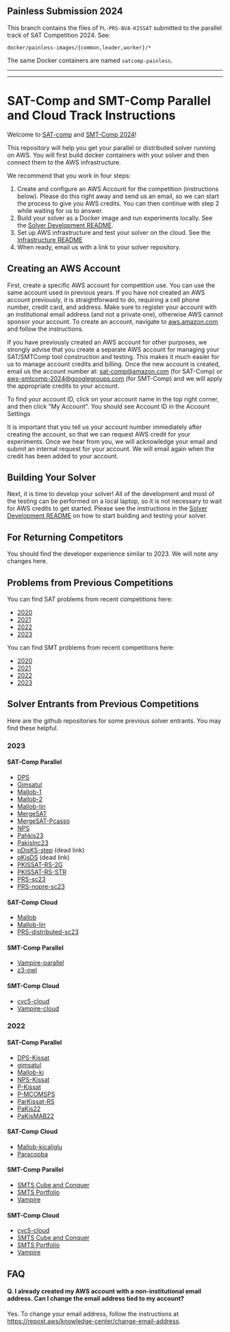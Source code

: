 ## Painless Submission 2024

This branch contains the files of `PL-PRS-BVA-KISSAT` submitted to the parallel track of SAT Competition 2024. See:

    docker/painless-images/{common,leader,worker}/*

The same Docker containers are named `satcomp-painless`.
 <!-- can be used for the parallel (first instance) and cloud track. (In `run_solver.sh` the solver is configured differently based on the number of nodes involved.)  -->

___
___

# SAT-Comp and SMT-Comp Parallel and Cloud Track Instructions

Welcome to [SAT-comp](https://satcompetition.github.io/2024/) and [SMT-Comp 2024](https://smt-comp.github.io/2024/)!

This repository will help you get your parallel or distributed solver running on AWS. You will first build docker containers with your solver and then connect them to the AWS infrastructure.

We recommend that you work in four steps:

1. Create and configure an AWS Account for the competition (instructions below).  Please do this right away and send us an email, so we can start the process to give you AWS credits.  You can then continue with step 2 while waiting for us to answer. 
2. Build your solver as a Docker image and run experiments locally. See the [Solver Development README](docker/README-Solver-Development.md).
3. Set up AWS infrastructure and test your solver on the cloud. See the [Infrastructure README](infrastructure/README-Infrastructure.md)
4. When ready, email us with a link to your solver repository.

## Creating an AWS Account

First, create a specific AWS account for competition use. You can use the same account used in previous years. If you have not created an AWS account previously, it is straightforward to do, requiring a cell phone number, credit card, and address. Make sure to register your account with an institutional email address (and not a private one), otherwise AWS cannot sponsor your account. To create an account, navigate to [aws.amazon.com](https://aws.amazon.com) and follow the instructions.

If you have previously created an AWS account for other purposes, we strongly advise that you create a separate AWS account for managing your SAT/SMTComp tool construction and testing. This makes it much easier for us to manage account credits and billing. Once the new account is created, email us the account number at: sat-comp@amazon.com (for SAT-Comp) or aws-smtcomp-2024@googlegroups.com (for SMT-Comp) and we will apply the appropriate credits to your account.

To find your account ID, click on your account name in the top right corner, and then click "My Account". You should see Account ID in the Account Settings

It is important that you tell us your account number immediately after creating the account, so that we can request AWS credit for your experiments. Once we hear from you, we will acknowledge your email and submit an internal request for your account. We will email again when the credit has been added to your account.

## Building Your Solver

Next, it is time to develop your solver!  All of the development and most of the testing can be performed on a local laptop, so it is not necessary to wait for AWS credits to get started.  Please see the instructions in the [Solver Development README](docker/README-Solver-Development.md) on how to start building and testing your solver.

## For Returning Competitors
You should find the developer experience similar to 2023. We will note any changes here.

## Problems from Previous Competitions

You can find SAT problems from recent competitions here:
- [2020](https://satcompetition.github.io/2020/downloads.html)
- [2021](https://satcompetition.github.io/2021/downloads.html)
- [2022](https://satcompetition.github.io/2022/downloads.html)
- [2023](https://satcompetition.github.io/2023/downloads.html)
    
You can find SMT problems from recent competitions here:
- [2020](https://smt-comp.github.io/2020/benchmarks.html)
- [2021](https://smt-comp.github.io/2021/benchmarks.html)
- [2022](https://smt-comp.github.io/2022/benchmarks.html)
- [2023](https://smt-comp.github.io/2023/benchmarks.html)

## Solver Entrants from Previous Competitions

Here are the github repositories for some previous solver entrants. You may find these helpful.

### 2023

#### SAT-Comp Parallel 
* [DPS](https://github.com/nabesima/DPS-satcomp2023)
* [Gimsatul](https://github.com/arminbiere/gimsatul/tree/master/aws/sc2023)
* [Mallob-1](https://github.com/domschrei/aws-batch-comp-infrastructure-sample/tree/mallob23-parallel-1)
* [Mallob-2](https://github.com/domschrei/aws-batch-comp-infrastructure-sample/tree/mallob23-parallel-2)
* [Mallob-lin](https://github.com/solimul/mallob-lin)
* [MergeSAT](https://github.com/conp-solutions/mergesat/tree/master/tools/aws_docker)
* [MergeSAT-Pcasso](https://github.com/conp-solutions/mergesat/tree/v4.0-rc4-pcasso)
* [NPS](https://github.com/nabesima/DPS-satcomp2023/tree/non-det)
* [Pahkis23](https://github.com/KTRDeveloper/Pahkis23)
* [PakisInc23](https://github.com/KTRDeveloper/PakisInc23)
* [pDisKS-step](https://github.com/sat-team-2023/pKisDS)  (dead link)
* [pKisDS](https://github.com/sat-team-2023/pKisDS)  (dead link)
* [PKISSAT-RS-2G](https://github.com/vvallade/painless-sat-competition-2023/tree/main)
* [PKISSAT-RS-STR](https://github.com/vvallade/painless-sat-competition-2023/tree/str)
* [PRS-sc23](https://github.com/shaowei-cai-group/PRS-sc23/tree/PRS-sc23)
* [PRS-nopre-sc23](https://github.com/shaowei-cai-group/PRS-sc23/tree/PRS-nopre-sc23)

#### SAT-Comp Cloud
* [Mallob](https://github.com/domschrei/aws-batch-comp-infrastructure-sample/tree/mallob23-cloud)
* [Mallob-lin](https://github.com/solimul/mallob-lin)
* [PRS-distributed-sc23](https://github.com/shaowei-cai-group/PRS-sc23/tree/PRS-distributed-sc23)


#### SMT-Comp Parallel
* [Vampire-parallel](https://github.com/vprover/vampire/tree/smtcomp23/dockers)
* [z3-owl](https://github.com/ZJU-Automated-Reasoning-Group/arlib)

#### SMT-Comp Cloud
* [cvc5-cloud](https://github.com/amaleewilson/smtcomp23)
* [Vampire-cloud](https://github.com/vprover/vampire/tree/smtcomp23/dockers)


### 2022

#### SAT-Comp Parallel
* [DPS-Kissat](https://github.com/nabesima/DPS-satcomp2022)
* [gimsatul](https://github.com/arminbiere/gimsatul)
* [Mallob-ki](https://github.com/domschrei/isc22-mallob/tree/ki)
* [NPS-Kissat](https://github.com/nabesima/DPS-satcomp2022/tree/non-det)
* [P-Kissat](https://github.com/vvallade/painless-sat-competition-2022/tree/pkissat)
* [P-MCOMSPS](https://github.com/vvallade/painless-sat-competition-2022)
* [ParKissat-RS](https://github.com/mww-aws/ParKissat/tree/RS)
* [PaKis22](https://github.com/KTRDeveloper/PaKis22)
* [PaKisMAB22](https://github.com/KTRDeveloper/PaKisMAB22)

#### SAT-Comp Cloud
* [Mallob-kicaliglu](https://github.com/domschrei/isc22-mallob/tree/kicaliglu)
* [Paracooba](https://github.com/maximaximal/paracooba-satcomp22)

#### SMT-Comp Parallel
* [SMTS Cube and Conquer](https://github.com/usi-verification-and-security/aws-smts/tree/parallel-cube-and-conquer-fixed)
* [SMTS Portfolio](https://github.com/usi-verification-and-security/aws-smts/tree/parallel-portfolio)
* [Vampire](https://github.com/vprover/vampire/tree/smtcomp22)

#### SMT-Comp Cloud
* [cvc5-cloud](https://github.com/amaleewilson/aws-satcomp-solver-sample/tree/cvc5)
* [SMTS Cube and Conquer](https://github.com/usi-verification-and-security/aws-smts/tree/cloud-cube-and-conquer-fixed)
* [SMTS Portfolio](https://github.com/usi-verification-and-security/aws-smts/tree/cloud-portfolio)
* [Vampire](https://github.com/vprover/vampire/tree/smtcomp22)

## FAQ

#### Q. I already created my AWS account with a non-institutional email address. Can I change the email address tied to my account?

Yes. To change your email address, follow the instructions at https://repost.aws/knowledge-center/change-email-address.
